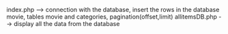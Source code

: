 index.php --> connection with the database, insert the rows in the database movie, tables movie and categories, pagination(offset,limit)
allitemsDB.php --> display all the data from the database
